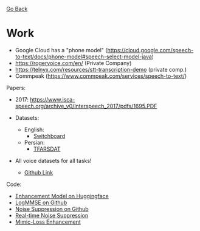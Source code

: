 [Go Back](https://github.com/arm-on/plan/blob/main/README.md)
# Work

- Google Cloud has a "phone model" (https://cloud.google.com/speech-to-text/docs/phone-model#speech-select-model-java)
- https://rogervoice.com/en/ (Private Company)
- https://telnyx.com/resources/stt-transcription-demo (private comp.)
- Commpeak (https://www.commpeak.com/services/speech-to-text/)

Papers:
- 2017: https://www.isca-speech.org/archive_v0/Interspeech_2017/pdfs/1695.PDF

- Datasets:
    - English:
      - [Switchboard](https://paperswithcode.com/dataset/switchboard-1-corpus)
    - Persian:
      - [TFARSDAT](https://www.isca-speech.org/archive/pdfs/eurospeech_2003/bijankhan03_eurospeech.pdf)

- All voice datasets for all tasks!
    - [Github Link](https://github.com/arm-on/voice_datasets)

Code:
- [Enhancement Model on Huggingface](https://huggingface.co/speechbrain/metricgan-plus-voicebank)
- [LogMMSE on Github](https://pypi.org/project/logmmse/)
- [Noise Suppression on Github](https://github.com/chenwj1989/python-speech-enhancement)
- [Real-time Noise Suppression](https://github.com/breizhn/DTLN)
- [Mimic-Loss Enhancement](https://huggingface.co/speechbrain/mtl-mimic-voicebank)